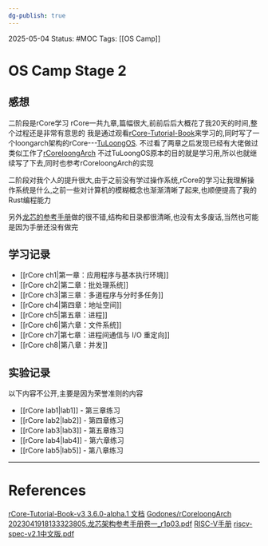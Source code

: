 ```yaml
---
dg-publish: true
---
```

2025-05-04
Status: #MOC
Tags: [[OS Camp]]

# OS Camp Stage 2

## 感想

二阶段是rCore学习
rCore一共九章,篇幅很大,前前后后大概花了我20天的时间,整个过程还是非常有意思的
我是通过观看[rCore-Tutorial-Book](https://rcore-os.cn/rCore-Tutorial-Book-v3/index.html)来学习的,同时写了一个loongarch架构的rCore---[TuLoongOS](https://github.com/MF-B/TuLoongOS).
不过看了两章之后发现已经有大佬做过类似工作了[rCoreloongArch](https://github.com/Godones/rCoreloongArch)
不过TuLoongOS原本的目的就是学习用,所以也就继续写了下去,同时也参考rCoreloongArch的实现

二阶段对我个人的提升很大,由于之前没有学过操作系统,rCore的学习让我理解操作系统是什么,之前一些对计算机的模糊概念也渐渐清晰了起来,也顺便提高了我的Rust编程能力

另外[龙芯的参考手册](https://www.loongson.cn/uploads/images/2023041918133323805.%E9%BE%99%E8%8A%AF%E6%9E%B6%E6%9E%84%E5%8F%82%E8%80%83%E6%89%8B%E5%86%8C%E5%8D%B7%E4%B8%80_r1p03.pdf)做的很不错,结构和目录都很清晰,也没有太多废话,当然也可能是因为手册还没有做完

## 学习记录

- [[rCore ch1|第一章：应用程序与基本执行环境]]
- [[rCore ch2|第二章：批处理系统]]
- [[rCore ch3|第三章：多道程序与分时多任务]]
- [[rCore ch4|第四章：地址空间]]
- [[rCore ch5|第五章：进程]]
- [[rCore ch6|第六章：文件系统]]
- [[rCore ch7|第七章：进程间通信与 I/O 重定向]]
- [[rCore ch8|第八章：并发]]

## 实验记录
以下内容不公开,主要是因为荣誉准则的内容
- [[rCore lab1|lab1]] - 第三章练习
- [[rCore lab2|lab2]] - 第四章练习
- [[rCore lab3|lab3]] - 第五章练习
- [[rCore lab4|lab4]] - 第六章练习
- [[rCore lab5|lab5]] - 第八章练习


___
# References
[rCore-Tutorial-Book-v3 3.6.0-alpha.1 文档](https://rcore-os.cn/rCore-Tutorial-Book-v3/index.html)
[Godones/rCoreloongArch](https://github.com/Godones/rCoreloongArch)
[2023041918133323805.龙芯架构参考手册卷一_r1p03.pdf](https://www.loongson.cn/uploads/images/2023041918133323805.%E9%BE%99%E8%8A%AF%E6%9E%B6%E6%9E%84%E5%8F%82%E8%80%83%E6%89%8B%E5%86%8C%E5%8D%B7%E4%B8%80_r1p03.pdf)
[RISC-V手册](http://staff.ustc.edu.cn/~llxx/cod/reference_books/RISC-V-Reader-Chinese-v2p12017.pdf)
[riscv-spec-v2.1中文版.pdf](http://file.whycan.com/files/members/7090/riscv-spec-v2.1%E4%B8%AD%E6%96%87%E7%89%88.pdf)